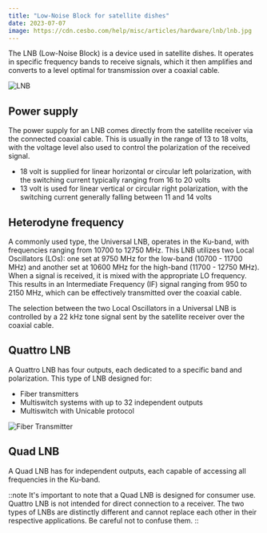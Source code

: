 ```yaml
---
title: "Low-Noise Block for satellite dishes"
date: 2023-07-07
image: https://cdn.cesbo.com/help/misc/articles/hardware/lnb/lnb.jpg
---
```


The LNB (Low-Noise Block) is a device used in satellite dishes. It operates in specific frequency bands to receive signals, which it then amplifies and converts to a level optimal for transmission over a coaxial cable.

![LNB](https://cdn.cesbo.com/help/misc/articles/hardware/lnb/lnb.jpg)

## Power supply

The power supply for an LNB comes directly from the satellite receiver via the connected coaxial cable. This is usually in the range of 13 to 18 volts, with the voltage level also used to control the polarization of the received signal.

- 18 volt is supplied for linear horizontal or circular left polarization, with the switching current typically ranging from 16 to 20 volts
- 13 volt is used for linear vertical or circular right polarization, with the switching current generally falling between 11 and 14 volts

## Heterodyne frequency

A commonly used type, the Universal LNB, operates in the Ku-band, with frequencies ranging from 10700 to 12750 MHz. This LNB utilizes two Local Oscillators (LOs): one set at 9750 MHz for the low-band (10700 - 11700 MHz) and another set at 10600 MHz for the high-band (11700 - 12750 MHz). When a signal is received, it is mixed with the appropriate LO frequency. This results in an Intermediate Frequency (IF) signal ranging from 950 to 2150 MHz, which can be effectively transmitted over the coaxial cable.

The selection between the two Local Oscillators in a Universal LNB is controlled by a 22 kHz tone signal sent by the satellite receiver over the coaxial cable.

## Quattro LNB

A Quattro LNB has four outputs, each dedicated to a specific band and polarization. This type of LNB designed for:

- Fiber transmitters
- Multiswitch systems with up to 32 independent outputs 
- Multiswitch with Unicable protocol

![Fiber Transmitter](https://cdn.cesbo.com/help/misc/articles/hardware/lnb/fiber.png)

## Quad LNB

A Quad LNB has for independent outputs, each capable of accessing all frequencies in the Ku-band.

::note
It's important to note that a Quad LNB is designed for consumer use. Quattro LNB is not intended for direct connection to a receiver.
The two types of LNBs are distinctly different and cannot replace each other in their respective applications. Be careful not to confuse them.
::